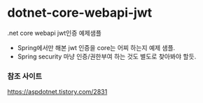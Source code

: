 # dotnet-core-webapi-jwt
.net core webapi jwt인증 예제샘플

- Spring에서만 해본 jwt 인증을 core는 어찌 하는지 예제 샘플.
- Spring security 마냥 인증/권한부여 하는 것도 별도로 찾아봐야 할듯.

### 참조 사이트
https://aspdotnet.tistory.com/2831
